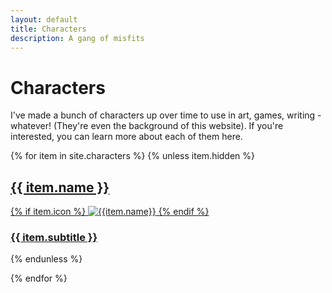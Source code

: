 ```yaml
---
layout: default
title: Characters
description: A gang of misfits
---
```

# Characters

I've made a bunch of characters up over time to use in art, games, writing - whatever! (They're even the background of this website). If you're interested, you can learn more about each of them here.

<div class='card-container'>
{% for item in site.characters %}
{% unless item.hidden %}

<a href='{{ item.url }}'>
<div class='char-card' style='background-color:{{item.bgcolor}};'>
    <h2>{{ item.name }}</h2>
    {% if item.icon %}
    <img alt='{{item.name}}' src='{{item.icon}}'>
    {% endif %}
    <h3>{{ item.subtitle }}</h3>
</div>
</a>
{% endunless %}

{% endfor %}
</div>